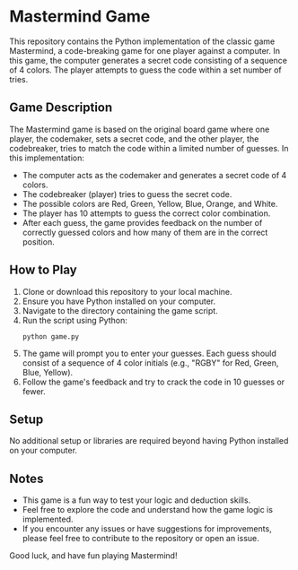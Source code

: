 
# Mastermind Game

This repository contains the Python implementation of the classic game Mastermind, a code-breaking game for one player against a computer. In this game, the computer generates a secret code consisting of a sequence of 4 colors. The player attempts to guess the code within a set number of tries.

## Game Description

The Mastermind game is based on the original board game where one player, the codemaker, sets a secret code, and the other player, the codebreaker, tries to match the code within a limited number of guesses. In this implementation:

- The computer acts as the codemaker and generates a secret code of 4 colors.
- The codebreaker (player) tries to guess the secret code.
- The possible colors are Red, Green, Yellow, Blue, Orange, and White.
- The player has 10 attempts to guess the correct color combination.
- After each guess, the game provides feedback on the number of correctly guessed colors and how many of them are in the correct position.

## How to Play

1. Clone or download this repository to your local machine.
2. Ensure you have Python installed on your computer.
3. Navigate to the directory containing the game script.
4. Run the script using Python:
   ```
   python game.py
   ```
5. The game will prompt you to enter your guesses. Each guess should consist of a sequence of 4 color initials (e.g., "RGBY" for Red, Green, Blue, Yellow).
6. Follow the game's feedback and try to crack the code in 10 guesses or fewer.

## Setup

No additional setup or libraries are required beyond having Python installed on your computer.

## Notes

- This game is a fun way to test your logic and deduction skills.
- Feel free to explore the code and understand how the game logic is implemented.
- If you encounter any issues or have suggestions for improvements, please feel free to contribute to the repository or open an issue.

Good luck, and have fun playing Mastermind!
